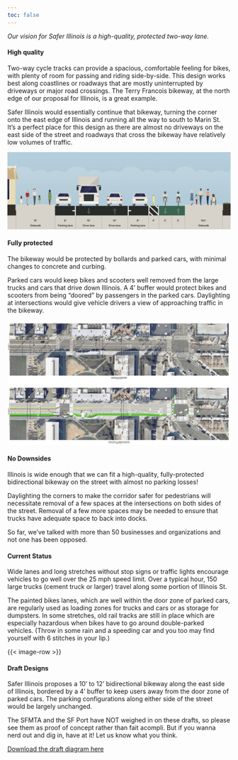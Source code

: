 ```yaml
---
toc: false
---
```

*Our vision for Safer Illinois is a high-quality, protected two-way lane.*

#### High quality

Two-way cycle tracks can provide a spacious, comfortable feeling for bikes, with plenty of room for passing and riding side-by-side. This design works best along coastlines or roadways that are mostly uninterrupted by driveways or major road crossings. The Terry Francois bikeway, at the north edge of our proposal for Illinois, is a great example. 

Safer Illinois would essentially continue that bikeway, turning the corner onto the east edge of Illinois and running all the way to south to Marin St. It’s a perfect place for this design as there are almost no driveways on the east side of the street and roadways that cross the bikeway have relatively low volumes of traffic. 

![Streetmix diagram of two-way cycle track](images/streetmix.jpg)

#### Fully protected

The bikeway would be protected by bollards and parked cars, with minimal changes to concrete and curbing. 

Parked cars would keep bikes and scooters well removed from the large trucks and cars that drive down Illinois. A 4’ buffer would protect bikes and scooters from being “doored” by passengers in the parked cars. Daylighting at intersections would give vehicle drivers a view of approaching traffic in the bikeway. 

![Current state with one unprotected lane per side compared to protected, seperated two-way cycle lane.](images/actual-vs-conceptual.jpeg)

#### No Downsides

Illinois is wide enough that we can fit a high-quality, fully-protected bidirectional bikeway on the street with almost no parking losses! 

Daylighting the corners to make the corridor safer for pedestrians will necessitate removal of a few spaces at the intersections on both sides of the street. Removal of a few more spaces may be needed to ensure that trucks have adequate space to back into docks. 

So far, we’ve talked with more than 50 businesses and organizations and not one has been opposed.

#### Current Status

Wide lanes and long stretches without stop signs or traffic lights encourage vehicles to go well over the 25 mph speed limit. Over a typical hour, 150 large trucks (cement truck or larger) travel along some portion of Illinois St. 

The painted bikes lanes, which are well within the door zone of parked cars, are regularly used as loading zones for trucks and cars or as storage for dumpsters. In some stretches, old rail tracks are still in place which are especially hazardous when bikes have to go around double-parked vehicles. (Throw in some rain and a speeding car and you too may find yourself with 6 stitches in your lip.)

{{< image-row >}}

#### Draft Designs

Safer Illinois proposes a 10’ to 12’ bidirectional bikeway along the east side of Illinois, bordered by a 4’ buffer to keep users away from the door zone of parked cars. The parking configurations along either side of the street would be largely unchanged. 

The SFMTA and the SF Port have NOT weighed in on these drafts, so please see them as proof of concept rather than fait acompli. But if you wanna nerd out and dig in, have at it! Let us know what you think. 

[Download the draft diagram here](illinois-draft-designs.pdf)
